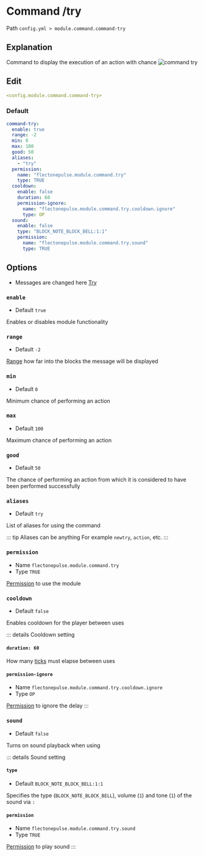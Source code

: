 # Command /try
Path `config.yml > module.command.command-try`

## Explanation
Command to display the execution of an action with chance
![command try](/commandtry.png)

## Edit
```yaml
<config.module.command.command-try>
```

### Default
```yaml
command-try:
  enable: true
  range: -2
  min: 0
  max: 100
  good: 50
  aliases:
    - "try"
  permission:
    name: "flectonepulse.module.command.try"
    type: TRUE
  cooldown:
    enable: false
    duration: 60
    permission-ignore:
      name: "flectonepulse.module.command.try.cooldown.ignore"
      type: OP
  sound:
    enable: false
    type: "BLOCK_NOTE_BLOCK_BELL:1:1"
    permission:
      name: "flectonepulse.module.command.try.sound"
      type: TRUE
```

## Options

- Messages are changed here [Try](/en/messages/ru_ru/module/command/command-try/)

### `enable`
- Default `true`

Enables or disables module functionality

### `range`
- Default `-2`

[Range](#range-types) how far into the blocks the message will be displayed

### `min`
- Default `0`

Minimum chance of performing an action

### `max`
- Default `100`

Maximum chance of performing an action

### `good`
- Default `50`

The chance of performing an action from which it is considered to have been performed successfully

### `aliases`
- Default `try`

List of aliases for using the command

::: tip Aliases can be anything
For example `newtry`, `action`, etc.
:::

### `permission`
- Name `flectonepulse.module.command.try`
- Type `TRUE`

[Permission](/en/config/module/#explanation) to use the module

### `cooldown`
- Default `false`

Enables cooldown for the player between uses

::: details Cooldown setting
#### `duration: 60`

How many [ticks](https://minecraft.wiki/w/Tick) must elapse between uses

#### `permission-ignore`
- Name `flectonepulse.module.command.try.cooldown.ignore`
- Type `OP`

[Permission](/en/config/module/#explanation) to ignore the delay
:::

### `sound`
- Default `false`

Turns on sound playback when using

::: details Sound setting
#### `type`
- Default `BLOCK_NOTE_BLOCK_BELL:1:1`

Specifies the type (`BLOCK_NOTE_BLOCK_BELL`), volume (`1`) and tone (`1`) of the sound via `:`

#### `permission`
- Name `flectonepulse.module.command.try.sound`
- Type `TRUE`

[Permission](/en/config/module/#explanation) to play sound
:::

<!--@include: @/en/parts/range.md-->